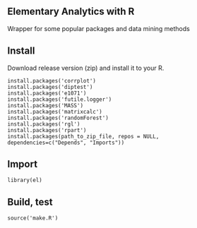 ## Elementary Analytics with R

Wrapper for some popular packages and data mining methods
 
## Install

Download release version (zip) and install it to your R.

```
install.packages('corrplot')
install.packages('diptest')
install.packages('e1071')
install.packages('futile.logger')
install.packages('MASS')
install.packages('matrixcalc')
install.packages('randomForest')
install.packages('rgl')
install.packages('rpart')
install.packages(path_to_zip_file, repos = NULL, dependencies=c("Depends", "Imports"))
```

## Import

```
library(el)
```

## Build, test

```
source('make.R')
```

